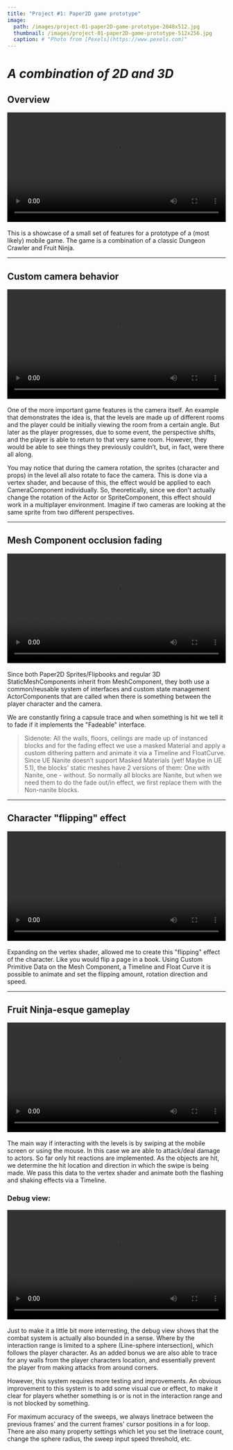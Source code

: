 ```yaml
---
title: "Project #1: Paper2D game prototype"
image: 
  path: /images/project-01-paper2D-game-prototype-2048x512.jpg
  thumbnail: /images/project-01-paper2D-game-prototype-512x256.jpg
  caption: # "Photo from [Pexels](https://www.pexels.com)"
---
```


# *A combination of 2D and 3D*

## Overview
<div class="myvideo">
   <video  style="display:block; width:100%; height:auto;" autoplay controls loop="loop">
       <source src="{{ site.baseurl }}/videos/Vadmidin.github.io_01.mp4" type="video/mp4" />
   </video>
</div>
<br>
This is a showcase of a small set of features for a prototype of a (most likely) mobile game. The game is a combination of a classic Dungeon Crawler and Fruit Ninja.

---

## Custom camera behavior
<div class="myvideo">
   <video  style="display:block; width:100%; height:auto;" autoplay controls loop="loop">
       <source src="{{ site.baseurl }}/videos/Vadmidin.github.io_06.mp4" type="video/mp4" />
   </video>
</div>
<br>
One of the more important game features is the camera itself. An example that demonstrates the idea is, that the levels are made up of different rooms and the player could be initially viewing the room from a certain angle. But later as the player progresses, due to some event, the perspective shifts, and the player is able to return to that very same room. However, they would be able to see things they previously couldn’t, but, in fact, were there all along.

You may notice that during the camera rotation, the sprites (character and props) in the level all also rotate to face the camera. This is done via a vertex shader, and because of this, the effect would be applied to each CameraComponent individually. So, theoretically, since we don't actually change the rotation of the Actor or SpriteComponent, this effect should work in a multiplayer environment. Imagine if two cameras are looking at the same sprite from two different perspectives.

---

## Mesh Component occlusion fading
<div class="myvideo">
   <video  style="display:block; width:100%; height:auto;" autoplay controls loop="loop">
       <source src="{{ site.baseurl }}/videos/Vadmidin.github.io_07.mp4" type="video/mp4" />
   </video>
</div>
<br>
Since both Paper2D Sprites/Flipbooks and regular 3D StaticMeshComponents inherit from MeshComponent, they both use a common/reusable system of interfaces and custom state management ActorComponents that are called when there is something between the player character and the camera. 

We are constantly firing a capsule trace and when something is hit we tell it to fade if it implements the "Fadeable" interface.

> Sidenote: All the walls, floors, ceilings are made up of instanced blocks and for the fading effect we use a masked Material and apply a custom dithering pattern and animate it via a Timeline and FloatCurve. Since UE Nanite doesn’t support Masked Materials (yet! Maybe in UE 5.1), the blocks' static meshes have 2 versions of them: One with Nanite, one - without. So normally all blocks are Nanite, but when we need them to do the fade out/in effect, we first replace them with the Non-nanite blocks.

---

## Character "flipping" effect
<div class="myvideo">
   <video  style="display:block; width:100%; height:auto;" autoplay controls loop="loop">
       <source src="{{ site.baseurl }}/videos/Vadmidin.github.io_02.mp4" type="video/mp4" />
   </video>
</div>
<br>
Expanding on the vertex shader, allowed me to create this "flipping" effect of the character. Like you would flip a page in a book. Using Custom Primitive Data on the Mesh Component, a Timeline and Float Curve it is possible to animate and set the flipping amount, rotation direction and speed.

---

## Fruit Ninja-esque gameplay
<div class="myvideo">
   <video  style="display:block; width:100%; height:auto;" autoplay controls loop="loop">
       <source src="{{ site.baseurl }}/videos/Vadmidin.github.io_03.mp4" type="video/mp4" />
   </video>
</div>
<br>
The main way if interacting with the levels is by swiping at the mobile screen or using the mouse. In this case we are able to attack/deal damage to actors. So far only hit reactions are implemented. As the objects are hit, we determine the hit location and direction in which the swipe is being made. We pass this data to the vertex shader and animate both the flashing and shaking effects via a Timeline.

### Debug view:
<div class="myvideo">
   <video  style="display:block; width:100%; height:auto;" autoplay controls loop="loop">
       <source src="{{ site.baseurl }}/videos/Vadmidin.github.io_04.mp4" type="video/mp4" />
   </video>
</div>
<br>
Just to make it a little bit more interresting, the debug view shows that the combat system is actually also bounded in a sense. Where by the interaction range is limited to a sphere (Line-sphere intersection), which follows the player character. As an added bonus we are also able to trace for any walls from the player characters location, and essentially prevent the player from making attacks from around corners.

However, this system requires more testing and improvements. An obvious improvement to this system is to add some visual cue or effect, to make it clear for players whether something is or is not in the interaction range and is not blocked by something.

For maximum accuracy of the sweeps, we always linetrace between the previous frames' and the current frames' cursor positions in a for loop. There are also many property settings which let you set the linetrace count, change the sphere radius, the sweep input speed threshold, etc.
